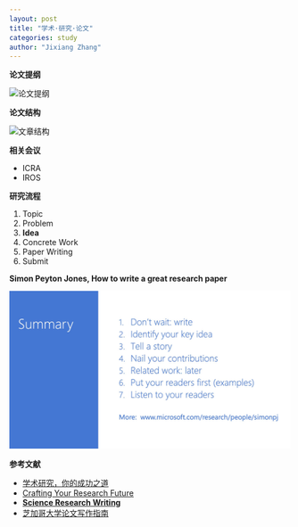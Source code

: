 ```yaml
---
layout: post
title: "学术·研究·论文"
categories: study
author: "Jixiang Zhang"
---
```


**论文提纲**

![论文提纲](https://i.loli.net/2019/12/11/wUK8g49DroqiHPZ.jpg)

**论文结构**

![文章结构](https://i.loli.net/2019/12/12/AJn7UX3t2zjFmWc.png)

**相关会议**

- ICRA
- IROS

**研究流程**

1. Topic
2. Problem
3. **Idea**
4. Concrete Work
5. Paper Writing
6. Submit

**Simon Peyton Jones, How to write a great research paper**

![](/images/如何写论文.jpg)

**参考文献**

- [学术研究，你的成功之道](https://book.douban.com/subject/20284332/)
- [Crafting Your Research Future](https://book.douban.com/subject/10810344/)
- [**Science Research Writing**](https://book.douban.com/subject/4473481/)
- [芝加哥大学论文写作指南](https://book.douban.com/subject/26629064/)